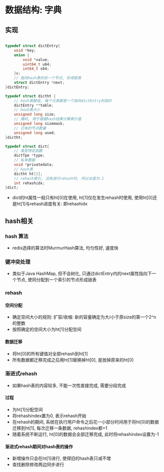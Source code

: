 # 数据结构: 字典

## 实现

```c

typedef struct dictEntry{
    void *key;
    union {
        void *value;
        uint64_t u64;
        int64_t s64;
    }v;
    // 指向hash表的另一个节点, 形成链表
    struct dictEntry *next;
}dictEntry;

typedef struct dictht {
    // hash表数组, 每个元素都是一个指向dictEntry的指针
    dictEntry **table;
    // hash表大小
    unsigned long size;
    // 掩码, 用于根据hash结果计算索引值
    unsigned long sizemask;
    // 已有的节点数量
    unsigned long used;
}dictht;

typedef struct dict{
    // 类型特定函数
    dictTpe *type;
    // 私有数据
    void *privatedata;
    // hash表
    dictht ht[2];
    // rehash索引, 没有进行rehash时, 所以长度为-1
    int rehashidx;
}dict;
```

* dict的ht属性一般只有ht[0]在使用, ht[1]仅在发生rehash时使用, 使用ht[0]还是ht[1]与rehash进度有关: 即rehashidx

## hash相关

### hash 算法

* redis选择的算法时MurmurHash算法, 均匀性好, 速度快

### 键冲突处理

* 类似于Java HashMap, 但不会树化, 只通过dictEntry内的next属性指向下一个节点, 使同分配到一个索引的节点形成链表

### rehash

#### 空间分配

* 确定空间大小的规则: 扩容/收缩: 新的容量确定为大/小于原size的第一个2^n的整数
* 按照确定的空间大小为ht[1]分配空间
  
#### 数据迁移

* 将ht[0]的所有键值对全部rehash到ht[1]
* 所有数据都迁移完成之后用ht[1]替换掉ht[0], 是放掉原来的ht[0]

### 渐进式rehash

* 如果hash表的内容较多, 不能一次性直接完成, 需要分段完成

#### 过程

* 为ht[1]分配空间
* 将rehashindex置为0, 表示rehash开始
* 在rehash的期间, 系统在执行用户命令之后花一小部分时间用于将ht[0]的数据迁移到ht[1], 每次迁移一条数据, rehashindex都+1
* 随着系统不断运行, ht[0]的数据会全部迁移完成, 此时将rehashindex设置为-1

#### 渐进式rehash期间对hash表的操作

* 新增操作只会在ht[1]进行, 使得旧的hash表只减不增
* 查找删除修改两边同步进行
